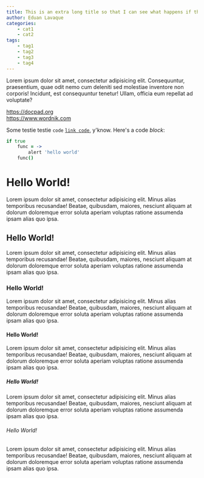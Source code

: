```yaml
---
title: This is an extra long title so that I can see what happens if the title is long
author: Eduan Lavaque
categories: 
    - cat1
    - cat2
tags: 
    - tag1
    - tag2
    - tag3
    - tag4
---
```

Lorem ipsum dolor sit amet, consectetur adipisicing elit. Consequuntur, praesentium, quae odit nemo cum deleniti sed molestiae inventore non corporis! Incidunt, est consequuntur tenetur! Ullam, officia eum repellat ad voluptate?

https://docpad.org <br>
https://www.wordnik.com

Some testie testie `code` <a href="some url">`link code`</a>, y'know. Here's a code *block*:

``` coffeescript
if true
    func = ->
        alert 'hello world'
    func()
```

# Hello World!
Lorem ipsum dolor sit amet, consectetur adipisicing elit. Minus alias temporibus recusandae! Beatae, quibusdam, maiores, nesciunt aliquam at dolorum doloremque error soluta aperiam voluptas ratione assumenda ipsam alias quo ipsa.
## Hello World!
Lorem ipsum dolor sit amet, consectetur adipisicing elit. Minus alias temporibus recusandae! Beatae, quibusdam, maiores, nesciunt aliquam at dolorum doloremque error soluta aperiam voluptas ratione assumenda ipsam alias quo ipsa.
### Hello World!
Lorem ipsum dolor sit amet, consectetur adipisicing elit. Minus alias temporibus recusandae! Beatae, quibusdam, maiores, nesciunt aliquam at dolorum doloremque error soluta aperiam voluptas ratione assumenda ipsam alias quo ipsa.
#### Hello World!
Lorem ipsum dolor sit amet, consectetur adipisicing elit. Minus alias temporibus recusandae! Beatae, quibusdam, maiores, nesciunt aliquam at dolorum doloremque error soluta aperiam voluptas ratione assumenda ipsam alias quo ipsa.
##### Hello World!
Lorem ipsum dolor sit amet, consectetur adipisicing elit. Minus alias temporibus recusandae! Beatae, quibusdam, maiores, nesciunt aliquam at dolorum doloremque error soluta aperiam voluptas ratione assumenda ipsam alias quo ipsa.
###### Hello World!
Lorem ipsum dolor sit amet, consectetur adipisicing elit. Minus alias temporibus recusandae! Beatae, quibusdam, maiores, nesciunt aliquam at dolorum doloremque error soluta aperiam voluptas ratione assumenda ipsam alias quo ipsa.
